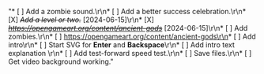 "* [ ] Add a zombie sound.\r\n* [ ] Add a better success celebration.\r\n* [X] ~~*Add a level or two.*~~ [2024-06-15]\r\n* [X] ~~*https://opengameart.org/content/ancient-gods*~~ [2024-06-15]\r\n* [ ] Add zombies.\r\n* [ ] https://opengameart.org/content/ancient-gods\r\n* [ ] Add intro\r\n* [ ] Start SVG for **Enter** and **Backspace**\r\n* [ ] Add intro text explanation \r\n* [ ] Add test-forward speed test.\r\n* [ ] Save files.\r\n* [ ] Get video background working."